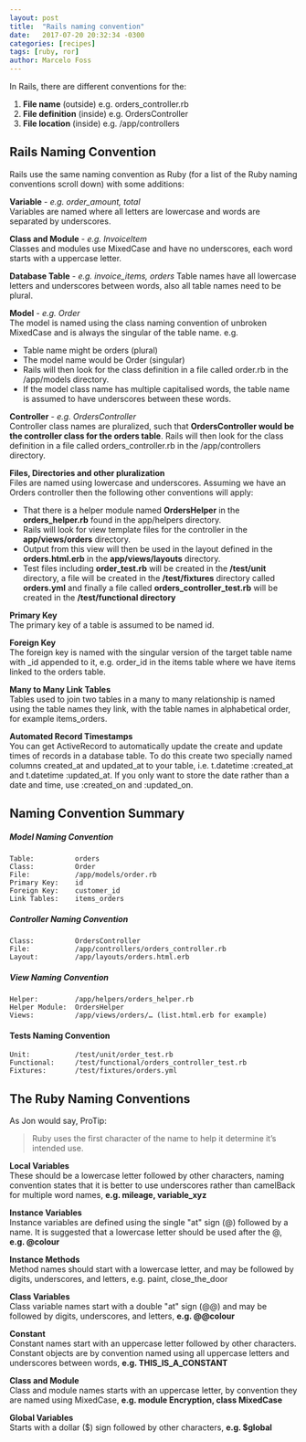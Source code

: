 ```yaml
---
layout: post
title:  "Rails naming convention"
date:   2017-07-20 20:32:34 -0300
categories: [recipes]
tags: [ruby, ror]
author: Marcelo Foss
---
```

In Rails, there are different conventions for the:

1. **File name** (outside) e.g. orders_controller.rb
2. **File definition** (inside) e.g. OrdersController
3. **File location** (inside) e.g. /app/controllers


## Rails Naming Convention

Rails use the same naming convention as Ruby (for a list of the Ruby naming conventions scroll down) with some additions:

**Variable** - *e.g. order_amount, total*  
Variables are named where all letters are lowercase and words are separated by underscores.

**Class and Module** - *e.g. InvoiceItem*  
Classes and modules use MixedCase and have no underscores, each word starts with a uppercase letter.

**Database Table** - *e.g. invoice_items, orders*
Table names have all lowercase letters and underscores between words, also all table names need to be plural. 

**Model** - *e.g. Order*  
The model is named using the class naming convention of unbroken MixedCase and is always the singular of the table name. e.g.

* Table name might be orders (plural)
* The model name would be Order (singular)
* Rails will then look for the class definition in a file called order.rb in the /app/models directory. 
* If the model class name has multiple capitalised words, the table name is assumed to have underscores between these words.

**Controller** - *e.g. OrdersController*  
Controller class names are pluralized, such that **OrdersController would be the controller class for the orders table**.  Rails will then look for the class definition in a file called orders_controller.rb in the /app/controllers directory.

**Files, Directories and other pluralization**    
Files are named using lowercase and underscores. Assuming we have an Orders controller then the following other conventions will apply:

* That there is a helper module named **OrdersHelper** in the **orders_helper.rb** found in the app/helpers directory.
* Rails will look for view template files for the controller in the **app/views/orders** directory.
* Output from this view will then be used in the layout defined in the **orders.html.erb** in the **app/views/layouts** directory.
* Test files including **order_test.rb** will be created in the **/test/unit** directory, a file will be created in the **/test/fixtures** directory called **orders.yml** and finally a file called **orders_controller_test.rb** will be created in the **/test/functional directory**

**Primary Key**  
The primary key of a table is assumed to be named id.

**Foreign Key**  
The foreign key is named with the singular version of the target table name with _id appended to it, e.g. order_id in the items table where we have items linked to the orders table.

**Many to Many Link Tables**  
Tables used to join two tables in a many to many relationship is named using the table names they link, with the table names in alphabetical order, for example items_orders.

**Automated Record Timestamps**  
You can get ActiveRecord to automatically update the create and update times of records in a database table. To do this create two specially named columns created_at and updated_at to your table, i.e. t.datetime :created_at and t.datetime :updated_at. If you only want to store the date rather than a date and time, use :created_on and :updated_on.

## Naming Convention Summary 

##### Model Naming Convention

	Table: 			orders
	Class: 			Order
	File: 			/app/models/order.rb
	Primary Key: 	id
	Foreign Key: 	customer_id
	Link Tables: 	items_orders

##### Controller Naming Convention

	Class: 			OrdersController
	File: 			/app/controllers/orders_controller.rb
	Layout: 		/app/layouts/orders.html.erb

##### View Naming Convention

	Helper: 		/app/helpers/orders_helper.rb
	Helper Module: 	OrdersHelper
	Views: 			/app/views/orders/… (list.html.erb for example)

#### Tests Naming Convention

	Unit: 			/test/unit/order_test.rb
	Functional: 	/test/functional/orders_controller_test.rb
	Fixtures: 		/test/fixtures/orders.yml
	

## The Ruby Naming Conventions

As Jon would say, ProTip:
> Ruby uses the first character of the name to help it determine it’s intended use.

**Local Variables**  
These should be a lowercase letter followed by other characters, naming convention states that it is better to use underscores rather than camelBack for multiple word names, **e.g. mileage, variable_xyz**

**Instance Variables**  
Instance variables are defined using the single "at" sign (@) followed by a name. It is suggested that a lowercase letter should be used after the @, **e.g. @colour** 

**Instance Methods**  
Method names should start with a lowercase letter, and may be followed by digits, underscores, and letters, e.g. paint, close_the_door

**Class Variables**  
Class variable names start with a double "at" sign (@@) and may be followed by digits, underscores, and letters, **e.g. @@colour**

**Constant**  
Constant names start with an uppercase letter followed by other characters. Constant objects are by convention named using all uppercase letters and underscores between words, **e.g. THIS_IS_A_CONSTANT**

**Class and Module**  
Class and module names starts with an uppercase letter, by convention they are named using MixedCase, **e.g. module Encryption, class MixedCase**

**Global Variables**  
Starts with a dollar ($) sign followed by other characters, **e.g. $global**